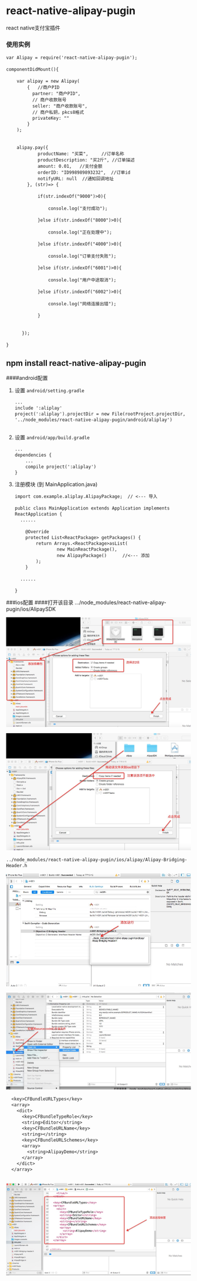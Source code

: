 # react-native-alipay-pugin
react native支付宝插件


### 使用实例

	var Alipay = require('react-native-alipay-pugin');

    componentDidMount(){

        var alipay = new Alipay(
            {   //商户PID
              partner: "商户PID",
              // 商户收款账号
              seller: "商户收款账号",
              // 商户私钥，pkcs8格式
              privateKey: ""
            }
        );


        alipay.pay({
                productName: "买菜",     //订单名称
                productDescription: "买2斤", //订单描述
                amount: 0.01,   //支付金额
                orderID: "ID998989893232",  //订单id
                notifyURL: null  //通知回调地址
            }, (str)=> {

                if(str.indexOf("9000")>0){

                    console.log("支付成功");

                }else if(str.indexOf("8000")>0){

                    console.log("正在处理中");

                }else if(str.indexOf("4000")>0){

                    console.log("订单支付失败");

                }else if(str.indexOf("6001")>0){

                    console.log("用户中途取消");

                }else if(str.indexOf("6002")>0){

                    console.log("网络连接出错");

                }


          });

    }
	


## npm install react-native-alipay-pugin

####android配置
1. 设置 `android/setting.gradle`

    ```
    ...
	include ':aliplay'
	project(':aliplay').projectDir = new File(rootProject.projectDir, '../node_modules/react-native-alipay-pugin/android/aliplay')

	
    ```

2. 设置 `android/app/build.gradle`

    ```
    ...
    dependencies {
        ...
        compile project(':aliplay')
    }
    ```
    
3. 注册模块 (到 MainApplication.java)

    ```
    import com.example.aliplay.AlipayPackage;  // <--- 导入

    public class MainApplication extends Application implements ReactApplication {
      ......

        @Override
    	protected List<ReactPackage> getPackages() {
      		return Arrays.<ReactPackage>asList(
          			new MainReactPackage(),
          			new AlipayPackage()      //<--- 添加
      		);
    	} 

      ......

    }
    ```

###ios配置
####打开该目录 .../node_modules/react-native-alipay-pugin/ios/AlipaySDK

![Mou icon1](/assets/a1.png)

![Mou icon1](/assets/a2.png)

```
../node_modules/react-native-alipay-pugin/ios/alipay/Alipay-Bridging-Header.h

```

![Mou icon1](/assets/a3.png)

![Mou icon1](/assets/a4.png)

```
  <key>CFBundleURLTypes</key>
  <array>
    <dict>
      <key>CFBundleTypeRole</key>
      <string>Editor</string>
      <key>CFBundleURLName</key>
      <string></string>
      <key>CFBundleURLSchemes</key>
      <array>
        <string>AlipayDemo</string>
      </array>
    </dict>
  </array>
	

```

![Mou icon1](/assets/a5.png)





